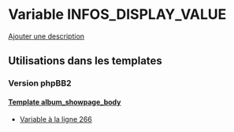 # Variable INFOS_DISPLAY_VALUE
[Ajouter une description](https://fa-tvars.appspot.com/var/INFOS_DISPLAY_VALUE)

## Utilisations dans les templates

### Version phpBB2

#### [Template album_showpage_body](subsilver/album_showpage_body.md#readme)
* [Variable &agrave; la ligne 266](../subsilver/album_showpage_body.tpl#L266)